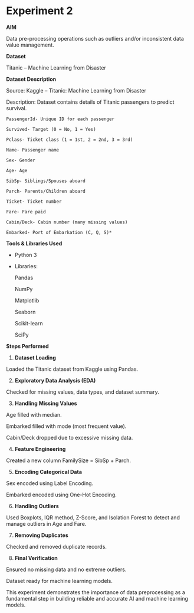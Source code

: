# Experiment 2

**AIM**

Data pre-processing operations such as outliers and/or inconsistent data value management.

**Dataset**

Titanic – Machine Learning from Disaster

**Dataset Description**

Source: Kaggle – Titanic: Machine Learning from Disaster

Description: Dataset contains details of Titanic passengers to predict survival.

    PassengerId- Unique ID for each passenger

    Survived- Target (0 = No, 1 = Yes)

    Pclass- Ticket class (1 = 1st, 2 = 2nd, 3 = 3rd)

    Name- Passenger name

    Sex- Gender

    Age- Age

    SibSp- Siblings/Spouses aboard

    Parch- Parents/Children aboard

    Ticket- Ticket number

    Fare- Fare paid

    Cabin/Deck- Cabin number (many missing values)

    Embarked- Port of Embarkation (C, Q, S)*

**Tools & Libraries Used**
* Python 3

* Libraries:

    Pandas

    NumPy

    Matplotlib

    Seaborn

    Scikit-learn

    SciPy

**Steps Performed**

1. **Dataset Loading**

Loaded the Titanic dataset from Kaggle using Pandas.

2. **Exploratory Data Analysis (EDA)**

Checked for missing values, data types, and dataset summary.

3. **Handling Missing Values**

Age filled with median.

Embarked filled with mode (most frequent value).

Cabin/Deck dropped due to excessive missing data.

4. **Feature Engineering**

Created a new column FamilySize = SibSp + Parch.

5. **Encoding Categorical Data**

Sex encoded using Label Encoding.

Embarked encoded using One-Hot Encoding.

6. **Handling Outliers**

Used Boxplots, IQR method, Z-Score, and Isolation Forest to detect and manage outliers in Age and Fare.

7. **Removing Duplicates**

Checked and removed duplicate records.

8. **Final Verification**

Ensured no missing data and no extreme outliers.

Dataset ready for machine learning models.



This experiment demonstrates the importance of data preprocessing as a fundamental step in building reliable and accurate AI and machine learning models.
